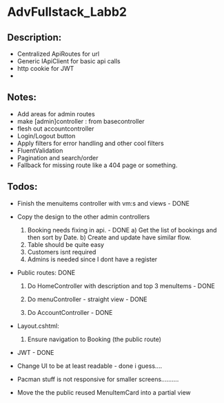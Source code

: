 # AdvFullstack_Labb2

## Description:

- Centralized ApiRoutes for url
- Generic IApiClient for basic api calls
- http cookie for JWT
- 

## Notes:

- Add areas for admin routes
- make [admin]controller : from basecontroller
- flesh out accountcontroller
- Login/Logout button
- Apply filters for error handling and other cool filters
- FluentValidation
- Pagination and search/order
- Fallback for missing route like a 404 page or something.

## Todos:

- Finish the menuitems controller with vm:s and views - DONE
- Copy the design to the other admin controllers
	1. Booking needs fixing in api. - DONE
		a) Get the list of bookings and then sort by Date.
		b) Create and update have similar flow. 
	2. Table should be quite easy
	3. Customers isnt required
	4. Admins is needed since I dont have a register
- Public routes: DONE
	1. Do HomeController with description and top 3 menuItems - DONE

	2. Do menuController - straight view - DONE
	
	3. Do AccountController - DONE
- Layout.cshtml:

	1. Ensure navigation to Booking (the public route) 

- JWT - DONE
- Change UI to be at least readable - done i guess....
- Pacman stuff is not responsive for smaller screens..........
- Move the the public reused MenuItemCard into a partial view
